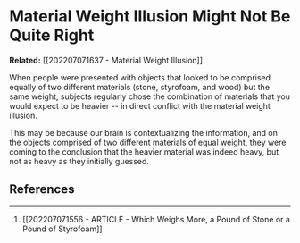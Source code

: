 # Material Weight Illusion Might Not Be Quite Right
**Related:** [[202207071637 - Material Weight Illusion]]

When people were presented with objects that looked to be comprised equally of two different materials (stone, styrofoam, and wood) but the same weight, subjects regularly chose the combination of materials that you would expect to be heavier -- in direct conflict with the material weight illusion.

This may be because our brain is contextualizing the information, and on the objects comprised of two different materials of equal weight, they were coming to the conclusion that the heavier material was indeed heavy, but not as heavy as they initially guessed.

## References
---
1. [[202207071556 - ARTICLE - Which Weighs More, a Pound of Stone or a Pound of Styrofoam]]